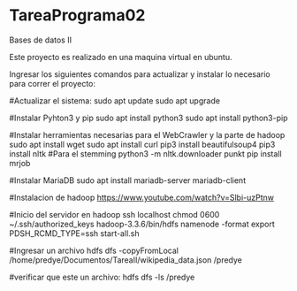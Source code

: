 # TareaPrograma02
Bases de datos II

Este proyecto es realizado en una maquina virtual en ubuntu.

Ingresar los siguientes comandos para actualizar y instalar lo necesario para correr el proyecto:

#Actualizar el sistema:
sudo apt update
sudo apt upgrade

#Instalar Pyhton3 y pip
sudo apt install python3
sudo apt install python3-pip

#Instalar herramientas necesarias para el WebCrawler y la parte de hadoop
sudo apt install wget
sudo apt install curl
pip3 install beautifulsoup4
pip3 install nltk  #Para el stemming
python3 -m nltk.downloader punkt
pip install mrjob

#Instalar MariaDB
sudo apt install mariadb-server mariadb-client

#Instalacion de hadoop
https://www.youtube.com/watch?v=Slbi-uzPtnw

#Inicio del servidor en hadoop
ssh localhost 
chmod 0600 ~/.ssh/authorized_keys 
hadoop-3.3.6/bin/hdfs namenode -format
export PDSH_RCMD_TYPE=ssh
start-all.sh

#Ingresar un archivo
hdfs dfs -copyFromLocal /home/predye/Documentos/TareaII/wikipedia_data.json /predye

#verificar que este un archivo:
hdfs dfs -ls /predye
